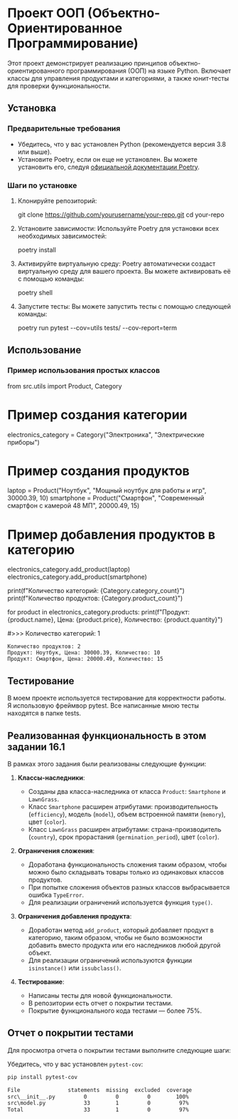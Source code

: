# Проект ООП (Объектно-Ориентированное Программирование)


Этот проект демонстрирует реализацию принципов объектно-ориентированного программирования (ООП) на языке Python. Включает классы для управления продуктами и категориями, а также юнит-тесты для проверки функциональности.

## Установка

### Предварительные требования

- Убедитесь, что у вас установлен Python (рекомендуется версия 3.8 или выше).
- Установите Poetry, если он еще не установлен. Вы можете установить его, следуя [официальной документации Poetry](https://python-poetry.org/docs/#installation).

### Шаги по установке

1. Клонируйте репозиторий:

   
   git clone https://github.com/yourusername/your-repo.git
   cd your-repo
   

2. Установите зависимости:
Используйте Poetry для установки всех необходимых зависимостей:

   
    poetry install
    
   
3. Активируйте виртуальную среду:
Poetry автоматически создаст виртуальную среду для вашего проекта. Вы можете активировать её с помощью команды:

    
    poetry shell
    

4. Запустите тесты:
Вы можете запустить тесты с помощью следующей команды:

    
    poetry run pytest --cov=utils tests/ --cov-report=term
   

## Использование

### Пример использования простых классов

from src.utils import Product, Category

# Пример создания категории
electronics_category = Category("Электроника", "Электрические приборы")

# Пример создания продуктов
laptop = Product("Ноутбук", "Мощный ноутбук для работы и игр", 30000.39, 10)
smartphone = Product("Смартфон", "Современный смартфон с камерой 48 МП", 20000.49, 15)

# Пример добавления продуктов в категорию
electronics_category.add_product(laptop)
electronics_category.add_product(smartphone)

print(f"Количество категорий: {Category.category_count}")
print(f"Количество продуктов: {Category.product_count}")

for product in electronics_category.products:
    print(f"Продукт: {product.name}, Цена: {product.price}, Количество: {product.quantity}")

#>>> Количество категорий: 1

    Количество продуктов: 2
    Продукт: Ноутбук, Цена: 30000.39, Количество: 10
    Продукт: Смартфон, Цена: 20000.49, Количество: 15

## Тестирование

В моем проекте используется тестирование для корректности работы. Я использовую фреймвор pytest.
Все написанные мною тесты находятся в папке tests.




## Реализованная функциональность в этом задании 16.1

В рамках этого задания были реализованы следующие функции:

1. **Классы-наследники**:
   - Созданы два класса-наследника от класса `Product`: `Smartphone` и `LawnGrass`.
   - Класс `Smartphone` расширен атрибутами: производительность (`efficiency`), модель (`model`), объем встроенной памяти (`memory`), цвет (`color`).
   - Класс `LawnGrass` расширен атрибутами: страна-производитель (`country`), срок прорастания (`germination_period`), цвет (`color`).

2. **Ограничения сложения**:
   - Доработана функциональность сложения таким образом, чтобы можно было складывать товары только из одинаковых классов продуктов.
   - При попытке сложения объектов разных классов выбрасывается ошибка `TypeError`.
   - Для реализации ограничений используется функция `type()`.

3. **Ограничения добавления продукта**:
   - Доработан метод `add_product`, который добавляет продукт в категорию, таким образом, чтобы не было возможности добавить вместо продукта или его наследников любой другой объект.
   - Для реализации ограничений используются функции `isinstance()` или `issubclass()`.

4. **Тестирование**:
   - Написаны тесты для новой функциональности.
   - В репозитории есть отчет о покрытии тестами.
   - Покрытие функционального кода тестами — более 75%.

## Отчет о покрытии тестами

Для просмотра отчета о покрытии тестами выполните следующие шаги:

 Убедитесь, что у вас установлен `pytest-cov`:
```bash
pip install pytest-cov
```


```bash
File               statements  missing  excluded  coverage
src\__init__.py         0         0         0        100%
src\model.py            33        1         0         97%
Total                   33        1         0         97%
